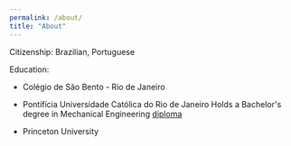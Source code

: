 ```yaml
---
permalink: /about/
title: "About"
---
```


Citizenship: Brazilian, Portuguese

Education:
- Colégio de São Bento - Rio de Janeiro

- Pontifícia Universidade Católica do Rio de Janeiro
Holds a Bachelor's degree in Mechanical Engineering [diploma](https://mateusbneiva.github.io/files/diploma/Diploma_bacharel_EngenhariaMecânica.pdf)
- Princeton University

